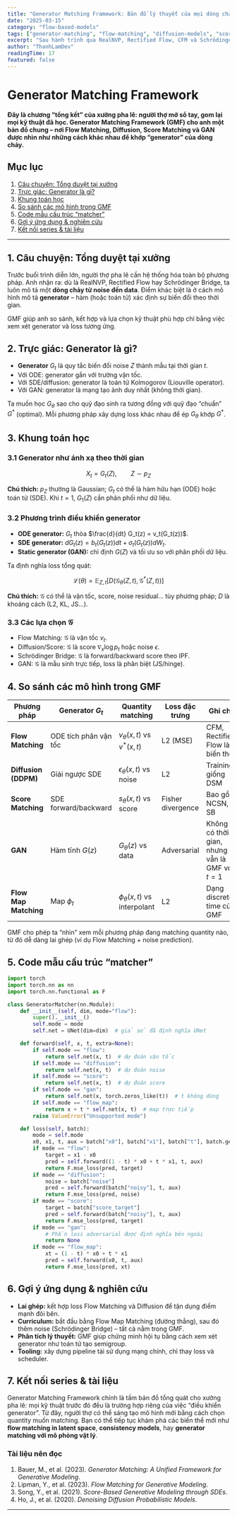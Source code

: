 ```yaml
---
title: "Generator Matching Framework: Bản đồ lý thuyết của mọi dòng chảy"
date: "2025-03-15"
category: "flow-based-models"
tags: ["generator-matching", "flow-matching", "diffusion-models", "score-matching", "theory"]
excerpt: "Sau hành trình qua RealNVP, Rectified Flow, CFM và Schrödinger Bridge, người thợ pha lê tổng kết một khung lý thuyết chung: Generator Matching. Bài viết giải thích trực giác, ngôn ngữ toán học, và cách ánh xạ giữa các mô hình generative."
author: "ThanhLamDev"
readingTime: 17
featured: false
---
```


# Generator Matching Framework

**Đây là chương “tổng kết” của xưởng pha lê: người thợ mở sổ tay, gom lại mọi kỹ thuật đã học. Generator Matching Framework (GMF) cho anh một bản đồ chung – nơi Flow Matching, Diffusion, Score Matching và GAN được nhìn như những cách khác nhau để khớp “generator” của dòng chảy.**

## Mục lục

1. [Câu chuyện: Tổng duyệt tại xưởng](#1-câu-chuyện-tổng-duyệt-tại-xưởng)
2. [Trực giác: Generator là gì?](#2-trực-giác-generator-là-gì)
3. [Khung toán học](#3-khung-toán-học)
4. [So sánh các mô hình trong GMF](#4-so-sánh-các-mô-hình-trong-gmf)
5. [Code mẫu cấu trúc “matcher”](#5-code-mẫu-cấu-trúc-matcher)
6. [Gợi ý ứng dụng & nghiên cứu](#6-gợi-ý-ứng-dụng--nghiên-cứu)
7. [Kết nối series & tài liệu](#7-kết-nối-series--tài-liệu)

---

## 1. Câu chuyện: Tổng duyệt tại xưởng

Trước buổi trình diễn lớn, người thợ pha lê cần hệ thống hóa toàn bộ phương pháp. Anh nhận ra: dù là RealNVP, Rectified Flow hay Schrödinger Bridge, ta luôn mô tả một **dòng chảy từ noise đến data**. Điểm khác biệt là ở cách mô hình mô tả **generator** – hàm (hoặc toán tử) xác định sự biến đổi theo thời gian.

GMF giúp anh so sánh, kết hợp và lựa chọn kỹ thuật phù hợp chỉ bằng việc xem xét generator và loss tương ứng.

## 2. Trực giác: Generator là gì?

- **Generator** $G_t$ là quy tắc biến đổi noise $Z$ thành mẫu tại thời gian $t$.
- Với ODE: generator gắn với trường vận tốc.
- Với SDE/diffusion: generator là toán tử Kolmogorov (Liouville operator).
- Với GAN: generator là mạng tạo ảnh duy nhất (không thời gian).

Ta muốn học $G_\theta$ sao cho quỹ đạo sinh ra tương đồng với quỹ đạo “chuẩn” $G^*$ (optimal). Mỗi phương pháp xây dựng loss khác nhau để ép $G_\theta$ khớp $G^*$.

## 3. Khung toán học

### 3.1 Generator như ánh xạ theo thời gian

$$
X_t = G_t(Z), \qquad Z \sim p_Z
$$

**Chú thích:** $p_Z$ thường là Gaussian; $G_t$ có thể là hàm hữu hạn (ODE) hoặc toán tử (SDE). Khi $t=1$, $G_1(Z)$ cần phân phối như dữ liệu.

### 3.2 Phương trình điều khiển generator

- **ODE generator:** $G_t$ thỏa $\frac{d}{dt} G_t(z) = v_t(G_t(z))$.
- **SDE generator:** $dG_t(z) = b_t(G_t(z)) dt + \sigma_t(G_t(z)) dW_t$.
- **Static generator (GAN):** chỉ định $G(Z)$ và tối ưu so với phân phối dữ liệu.

Ta định nghĩa loss tổng quát:

$$
\mathcal{L}(\theta) = \mathbb{E}_{Z, t}\Big[D\big(\mathcal{G}_\theta(Z,t), \mathcal{G}^*(Z,t)\big)\Big]
$$

**Chú thích:** $\mathcal{G}$ có thể là vận tốc, score, noise residual… tùy phương pháp; $D$ là khoảng cách (L2, KL, JS...).

### 3.3 Các lựa chọn $\mathcal{G}$

- Flow Matching: $\mathcal{G}$ là vận tốc $v_t$.
- Diffusion/Score: $\mathcal{G}$ là score $\nabla_x \log p_t$ hoặc noise $\epsilon$.
- Schrödinger Bridge: $\mathcal{G}$ là forward/backward score theo IPF.
- GAN: $\mathcal{G}$ là mẫu sinh trực tiếp, loss là phân biệt (JS/hinge).

## 4. So sánh các mô hình trong GMF

| Phương pháp | Generator $G_t$ | Quantity matching | Loss đặc trưng | Ghi chú |
|-------------|-----------------|-------------------|----------------|--------|
| **Flow Matching** | ODE tích phân vận tốc | $v_\theta(x,t)$ vs $v^*(x,t)$ | L2 (MSE) | CFM, Rectified Flow là biến thể |
| **Diffusion (DDPM)** | Giải ngược SDE | $\epsilon_\theta(x,t)$ vs noise | L2 | Training giống DSM |
| **Score Matching** | SDE forward/backward | $s_\theta(x,t)$ vs score | Fisher divergence | Bao gồm NCSN, SB |
| **GAN** | Hàm tĩnh $G(z)$ | $G_\theta(z)$ vs data | Adversarial | Không có thời gian, nhưng vẫn là GMF với $t=1$ |
| **Flow Map Matching** | Map $\phi_t$ | $\phi_\theta(x,t)$ vs interpolant | L2 | Dạng discrete-time của GMF |

GMF cho phép ta “nhìn” xem mỗi phương pháp đang matching quantity nào, từ đó dễ dàng lai ghép (ví dụ Flow Matching + noise prediction).

## 5. Code mẫu cấu trúc “matcher”

```python
import torch
import torch.nn as nn
import torch.nn.functional as F

class GeneratorMatcher(nn.Module):
    def __init__(self, dim, mode="flow"):
        super().__init__()
        self.mode = mode
        self.net = UNet(dim=dim)  # giả sử đã định nghĩa UNet

    def forward(self, x, t, extra=None):
        if self.mode == "flow":
            return self.net(x, t)  # dự đoán vận tốc
        if self.mode == "diffusion":
            return self.net(x, t)  # dự đoán noise
        if self.mode == "score":
            return self.net(x, t)  # dự đoán score
        if self.mode == "gan":
            return self.net(x, torch.zeros_like(t))  # t không dùng
        if self.mode == "flow_map":
            return x + t * self.net(x, t)  # map trực tiếp
        raise ValueError("Unsupported mode")

    def loss(self, batch):
        mode = self.mode
        x0, x1, t, aux = batch["x0"], batch["x1"], batch["t"], batch.get("aux")
        if mode == "flow":
            target = x1 - x0
            pred = self.forward((1 - t) * x0 + t * x1, t, aux)
            return F.mse_loss(pred, target)
        if mode == "diffusion":
            noise = batch["noise"]
            pred = self.forward(batch["noisy"], t, aux)
            return F.mse_loss(pred, noise)
        if mode == "score":
            target = batch["score_target"]
            pred = self.forward(batch["noisy"], t, aux)
            return F.mse_loss(pred, target)
        if mode == "gan":
            # Phần loss adversarial được định nghĩa bên ngoài
            return None
        if mode == "flow_map":
            xt = (1 - t) * x0 + t * x1
            pred = self.forward(x0, t, aux)
            return F.mse_loss(pred, xt)
```

## 6. Gợi ý ứng dụng & nghiên cứu

- **Lai ghép:** kết hợp loss Flow Matching và Diffusion để tận dụng điểm mạnh đôi bên.
- **Curriculum:** bắt đầu bằng Flow Map Matching (đường thẳng), sau đó thêm noise (Schrödinger Bridge) – tất cả nằm trong GMF.
- **Phân tích lý thuyết:** GMF giúp chứng minh hội tụ bằng cách xem xét generator như toán tử tạo semigroup.
- **Tooling:** xây dựng pipeline tái sử dụng mạng chính, chỉ thay loss và scheduler.

## 7. Kết nối series & tài liệu

Generator Matching Framework chính là tấm bản đồ tổng quát cho xưởng pha lê: mọi kỹ thuật trước đó đều là trường hợp riêng của việc “điều khiển generator”. Từ đây, người thợ có thể sáng tạo mô hình mới bằng cách chọn quantity muốn matching. Bạn có thể tiếp tục khám phá các biến thể mới như **flow matching in latent space**, **consistency models**, hay **generator matching với mô phỏng vật lý**.

### Tài liệu nên đọc

1. Bauer, M., et al. (2023). *Generator Matching: A Unified Framework for Generative Modeling*.
2. Lipman, Y., et al. (2023). *Flow Matching for Generative Modeling*.
3. Song, Y., et al. (2021). *Score-Based Generative Modeling through SDEs*.
4. Ho, J., et al. (2020). *Denoising Diffusion Probabilistic Models*.

---

<script src="/assets/js/katex-init.js"></script>
